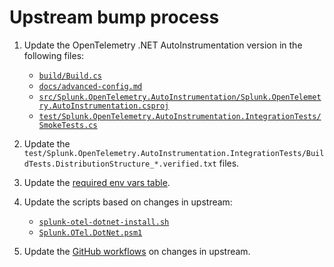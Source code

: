 # Upstream bump process

1. Update the OpenTelemetry .NET AutoInstrumentation version in the following files:

   - [`build/Build.cs`](../build/Build.cs)
   - [`docs/advanced-config.md`](./advanced-config.md)
   - [`src/Splunk.OpenTelemetry.AutoInstrumentation/Splunk.OpenTelemetry.AutoInstrumentation.csproj`](../src/Splunk.OpenTelemetry.AutoInstrumentation/Splunk.OpenTelemetry.AutoInstrumentation.csproj)
   - [`test/Splunk.OpenTelemetry.AutoInstrumentation.IntegrationTests/SmokeTests.cs`](../test/Splunk.OpenTelemetry.AutoInstrumentation.IntegrationTests/Helpers/ResourceExpectorExtensions.cs)

1. Update the `test/Splunk.OpenTelemetry.AutoInstrumentation.IntegrationTests/BuildTests.DistributionStructure_*.verified.txt`
   files.

1. Update the [required env vars table](./advanced-config.md#manual-instrumentation).

1. Update the scripts based on changes in upstream:
   - [`splunk-otel-dotnet-install.sh`](../splunk-otel-dotnet-install.sh)
   - [`Splunk.OTel.DotNet.psm1`](../Splunk.OTel.DotNet.psm1)

1. Update the [GitHub workflows](../.github/workflows) on changes in upstream.

